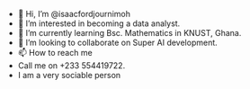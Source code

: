 - 👋 Hi, I’m @isaacfordjournimoh
- 👀 I’m interested in becoming a data analyst.
- 🌱 I’m currently learning Bsc. Mathematics in KNUST, Ghana.
- 💞️ I’m looking to collaborate on Super AI development. 
- 📫 How to reach me
- Call me on +233 554419722. 
- I am a very sociable person

<!---
isaacfordjournimoh/isaacfordjournimoh is a ✨ special ✨ repository because its `README.md` (this file) appears on your GitHub profile.
You can click the Preview link to take a look at your changes.
--->
